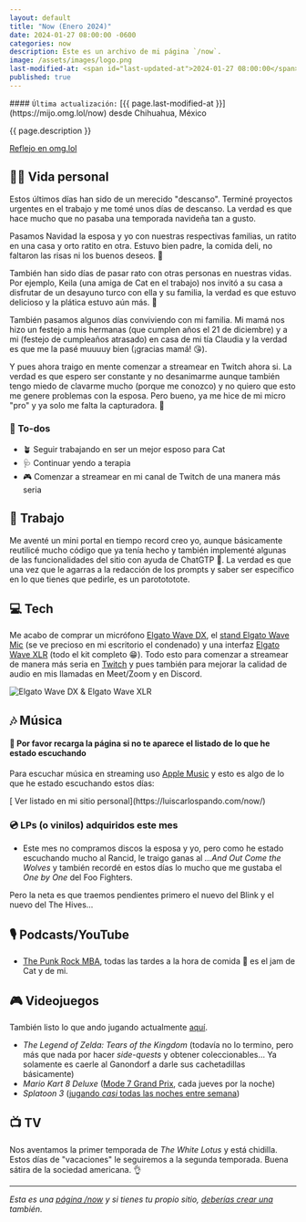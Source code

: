 ```yaml
---
layout: default
title: "Now (Enero 2024)"
date: 2024-01-27 08:00:00 -0600
categories: now
description: Este es un archivo de mi página `/now`.
image: /assets/images/logo.png
last-modified-at: <span id="last-updated-at">2024-01-27 08:00:00</span>
published: true
---
```


<div class="card last-updated my-3 text-center">
<div class="card-body rounded">
#### <code>Última actualización:</code> [{{ page.last-modified-at }}](https://mijo.omg.lol/now) desde Chihuahua, México
</div>
</div>

<p class="text-center">{{ page.description }}</p>

<p class="text-center">
<a class="btn btn-primary btn-sm" href="https://mijo.omg.lol/now">
<i class="fa-solid fa-heart"></i> Reflejo en omg.lol
</a>
</p>

## 👦🏻 Vida personal
Estos últimos días han sido de un merecido "descanso". Terminé proyectos urgentes en el trabajo y me tomé unos días de descanso. La verdad es que hace mucho que no pasaba una temporada navideña tan a gusto.

Pasamos Navidad la esposa y yo con nuestras respectivas familias, un ratito en una casa y orto ratito en otra. Estuvo bien padre, la comida deli, no faltaron las risas ni los buenos deseos. 🎄

También han sido días de pasar rato con otras personas en nuestras vidas. Por ejemplo, Keila (una amiga de Cat en el trabajo) nos invitó a su casa a disfrutar de un desayuno turco con ella y su familia, la verdad es que estuvo delicioso y la plática estuvo aún más. 🫶

También pasamos algunos días conviviendo con mi familia. Mi mamá nos hizo un festejo a mis hermanas (que cumplen años el 21 de diciembre) y a mi (festejo de cumpleaños atrasado) en casa de mi tía Claudia y la verdad es que me la pasé muuuuy bien (¡gracias mamá! 😘).

Y pues ahora traigo en mente comenzar a streamear en Twitch ahora si. La verdad es que espero ser constante y no desanimarme aunque también tengo miedo de clavarme mucho (porque me conozco) y no quiero que esto me genere problemas con la esposa. Pero bueno, ya me hice de mi micro "pro" y ya solo me falta la capturadora. 🥴

### 📝 To-dos
- 🪴 Seguir trabajando en ser un mejor esposo para Cat
- 🩺 Continuar yendo a terapia
- 🎮 Comenzar a streamear en mi canal de Twitch de una manera más seria

## 💼 Trabajo
Me aventé un mini portal en tiempo record creo yo, aunque básicamente reutilicé mucho código que ya tenía hecho y también implementé algunas de las funcionalidades del sitio con ayuda de ChatGTP 🤖. La verdad es que una vez que le agarras a la redacción de los prompts y saber ser específico en lo que tienes que pedirle, es un parotototote.

## 💻 Tech
Me acabo de comprar un micrófono [Elgato Wave DX](https://amzn.to/3vhWKZe), el [stand Elgato Wave Mic](https://amzn.to/3TGdZO7) (se ve precioso en mi escritorio el condenado) y una interfaz [Elgato Wave XLR](https://amzn.to/41DWsYB) (todo el kit completo 😁). Todo esto para comenzar a streamear de manera más seria en [Twitch](https://www.twitch.tv/mijodido) y pues también para mejorar la calidad de audio en mis llamadas en Meet/Zoom y en Discord.

<img class="img-fluid rounded" src="https://i.imgur.com/e2ulKv6.jpg" alt="Elgato Wave DX & Elgato Wave XLR" />

## 🎶 Música
#### 🔄 Por favor recarga la página si no te aparece el listado de lo que he estado escuchando
Para escuchar música en streaming uso [Apple Music](https://music.apple.com/profile/luiscarlospando) y esto es algo de lo que he estado escuchando estos días:

<ul id="lastfm-top-artists"></ul>

<span class="omg-lol-now-page-element">
[<i class="fa-solid fa-up-right-from-square"></i> Ver listado en mi sitio personal](https://luiscarlospando.com/now/)
</span>

### 💿 LPs (o vinilos) adquiridos este mes
- Este mes no compramos discos la esposa y yo, pero como he estado escuchando mucho al Rancid, le traigo ganas al *...And Out Come the Wolves* y también recordé en estos días lo mucho que me gustaba el *One by One* del Foo Fighters.

Pero la neta es que traemos pendientes primero el nuevo del Blink y el nuevo del The Hives...

## 🎙 Podcasts/YouTube
- [The Punk Rock MBA](https://www.prmbapodcast.com/), todas las tardes a la hora de comida 🍲 es el jam de Cat y de mi.

## 🎮 Videojuegos
También listo lo que ando jugando actualmente [aquí](https://luiscarlospando.com/games).

- *The Legend of Zelda: Tears of the Kingdom* (todavía no lo termino, pero más que nada por hacer *side-quests* y obtener coleccionables... Ya solamente es caerle al Ganondorf a darle sus cachetadillas básicamente)
- *Mario Kart 8 Deluxe* ([Mode 7 Grand Prix](https://luiscarlospando.com/nintendo/mario-kart/), cada jueves por la noche)
- *Splatoon 3* ([jugando *casi* todas las noches entre semana](https://luiscarlospando.com/nintendo/splatoon/))

## 📺 TV
Nos aventamos la primer temporada de *The White Lotus* y está chidilla. Estos días de "vacaciones" le seguiremos a la segunda temporada. Buena sátira de la sociedad americana. 👌

---

*Esta es una [página /now](https://nownownow.com/about) y si tienes tu propio sitio, [deberías crear una](https://nownownow.com/about) también.*
